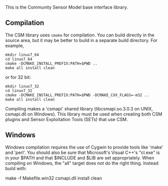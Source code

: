 This is the Community Sensor Model base interface library.

Compilation
-----------
The CSM library uses `cmake` for compilation.  You can build directly in the source area, but it may be better to build in a separate build directory.  For example,

```
mkdir linux7_64
cd linux7_64
cmake -DCMAKE_INSTALL_PREFIX:PATH=$PWD ..
make all install clean
```

or for 32 bit:

```
mkdir linux7_32
cd linux7_32
cmake -DCMAKE_INSTALL_PREFIX:PATH=$PWD -DCMAKE_CXX_FLAGS=-m32 ..
make all install clean
```

Compiling makes a 'csmapi' shared library (libcsmapi.so.3.0.3 on UNIX, csmapi.dll on Windows).  This library must be used when creating both CSM plugins and Sensor Exploitation Tools (SETs) that use CSM.


Windows
-------
Windows compilation requires the use of Cygwin to provide tools like 'make' and 'perl'.  You should also be sure that Microsoft's Visual C++'s "cl.exe" is in your $PATH and that $INCLUDE and $LIB are set appropriately.  When compiling on Windows, the "all" target does not do the right thing.  Instead build with:

  make -f Makefile.win32 csmapi.dll install clean
